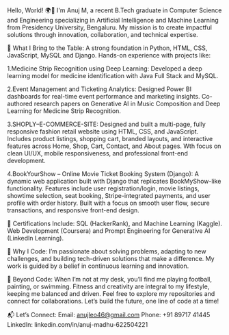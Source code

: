 Hello, World! 🌍👋
I'm Anuj M, a recent B.Tech graduate in Computer Science and Engineering specializing in Artificial Intelligence and Machine Learning from Presidency University, Bengaluru. My mission is to create impactful solutions through innovation, collaboration, and technical expertise.

🔧 What I Bring to the Table:
A strong foundation in Python, HTML, CSS, JavaScript, MySQL and Django.
Hands-on experience with projects like:   

1.Medicine Strip Recognition using Deep Learning: Developed a deep learning model for medicine identification with Java Full Stack and MySQL.   

2.Event Management and Ticketing Analytics: Designed Power BI dashboards for real-time event performance and marketing insights.
Co-authored research papers on Generative AI in Music Composition and Deep Learning for Medicine Strip Recognition.   

3.SHOPLY–E-COMMERCE-SITE: Designed and built a multi-page, fully responsive fashion retail website using HTML, CSS, and JavaScript.
Includes product listings, shopping cart, branded layouts, and interactive features across Home, Shop, Cart, Contact, and About pages.
Wth focus on clean UI/UX, mobile responsiveness, and professional front-end development.   

4.BookYourShow – Online Movie Ticket Booking System (Django):
A dynamic web application built with Django that replicates BookMyShow-like functionality. Features include user registration/login, movie listings, showtime selection, seat booking, Stripe-integrated payments, and user profile with order history. Built with a focus on smooth user flow, secure transactions, and responsive front-end design.


🌟 Certifications Include:
SQL (HackerRank), and Machine Learning (Kaggle).
Web Development (Coursera) and Prompt Engineering for Generative AI (LinkedIn Learning).

🚀 Why I Code:
I’m passionate about solving problems, adapting to new challenges, and building tech-driven solutions that make a difference. My work is guided by a belief in continuous learning and innovation.

🎯 Beyond Code:
When I’m not at my desk, you’ll find me playing football, painting, or swimming. Fitness and creativity are integral to my lifestyle, keeping me balanced and driven.
Feel free to explore my repositories and connect for collaborations. Let’s build the future, one line of code at a time!

📬 Let’s Connect:
Email: anujleo46@gmail.com
Phone: +91 89717 41445
LinkedIn: linkedin.com/in/anuj-madhu-622504221
